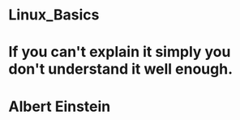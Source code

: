 # Linux_Basics

# If you can't explain it simply you don't understand it well enough.
# Albert Einstein
